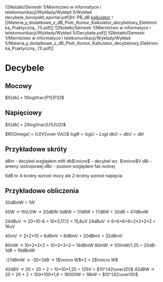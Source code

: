 ![[Notatki/Semestr 1/Miernictwo w informatyce i telekomunikacji/Wykłady/Wykład 5/Wykład decybele_konspekt_eportal.pdf]]H: PB_dB
[kalkulator](https://www.rohde-schwarz.com/pt/applications/db-calculator-application-note_56280-15492.html)
![[Materia_y_dodatkowe_z_dB_Piotr_Komur_Kalkulator_decybelowy_Elektronika_Praktyczna_ (1).pdf]]
![[Notatki/Semestr 1/Miernictwo w informatyce i telekomunikacji/Wykłady/Wykład 5/Decybele.pdf]]
![[Notatki/Semestr 1/Miernictwo w informatyce i telekomunikacji/Wykłady/Wykład 5/Materia_y_dodatkowe_z_dB_Piotr_Komur_Kalkulator_decybelowy_Elektronika_Praktyczna_ (1).pdf]]

# Decybele

## Mocowy
$X[db] = 10log\frac{P1}{P2}$


## Napięciowy
$X[db] = 20log\frac{U1}{U2}$



$R[\Omega] = {U[V]\over I[A]}$
$logR=logU-LogI$
$db\Omega=dbU=dbI$

## Przykładowe skróty
dBm - decybel względem mW
db$\micro$ - decybel wz. $\micro$V
dBi - anteny izotropowej
dBc - poziom względem fali nośnej

6dB to 4-krotny wzrost mocy ale 2-krotny wzrost napięcia


## Przykładowe obliczenia
30dBmW = 1W

50W -> 100/2W -> 20dBW-3dBW = 17dBW = 17dBW + 30dB = 47dBmW

24dBuV -> 20+10-6 = 10\*3,17/2 = 15,8uV
24dBuV -> 6+6+6+6=2\*2\*2\*2 = 16uV

40mV -> 2\*2\*10 = 6dBmV + 6dBmV + 20dBmV = 32dBmV

80mW -> 10\*2\*2\*2 = 10+3+3+3 = 19dBmW
80mW -> 100mW/1.25 = 20dB-1dB = 19dBmW

-27dBmW -> -30+3dB -> 1$\micro W$\*2 = 2$\micro W$

42dBV -> 20 + 20 + 2 = 10\*10\*1,25 = 125V = $10^{42\over20}$
42dBW -> 20 + 20 + 2 = 100\*100\*1,6 = 16000W = 16kW = $10^{42\over10}$

